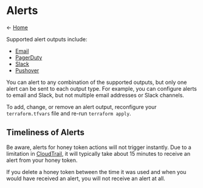 # Alerts

← [Home](../README.md)

Supported alert outputs include:

* [Email](alerts/email.md)
* [PagerDuty](alerts/pagerduty.md)
* [Slack](alerts/slack.md)
* [Pushover](alerts/pushover.md)

You can alert to any combination of the supported outputs, but only one alert can
be sent to each output type. For example, you can configure alerts to email and
Slack, but not multiple email addresses or Slack channels.

To add, change, or remove an alert output, reconfigure your `terraform.tfvars`
file and re-run `terraform apply`.

## Timeliness of Alerts

Be aware, alerts for honey token actions will not trigger instantly. Due to a
limitation in
[CloudTrail](https://aws.amazon.com/cloudtrail/faqs/#Event_payload.2C_timeliness.2C_and_delivery_frequency),
it will typically take about 15 minutes to receive an alert from your honey
token.

If you delete a honey token between the time it was used and when you would have
received an alert, you will not receive an alert at all.
